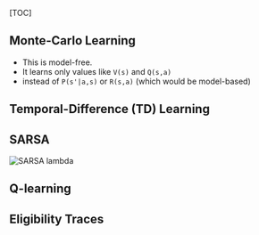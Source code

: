 [TOC]
## Monte-Carlo Learning
* This is model-free.
* It learns only values like `V(s)` and `Q(s,a)` 
* instead of `P(s'|a,s)` or `R(s,a)` (which would be model-based)

## Temporal-Difference (TD) Learning

## SARSA
![SARSA lambda](http://incompleteideas.net/sutton/book/ebook/pseudotmp12.png "SARSA lambda")

## Q-learning

## Eligibility Traces


